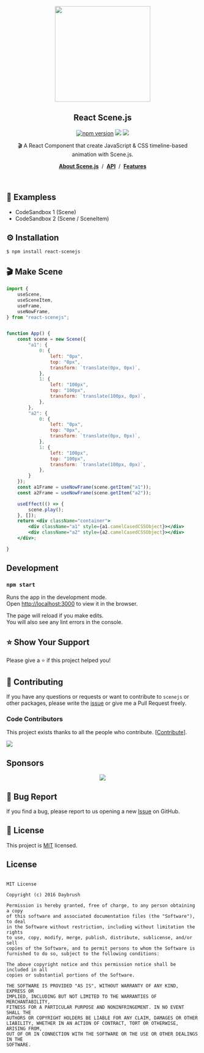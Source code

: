 
<p align="middle"><img src="https://daybrush.com/scenejs/images/clapperboard.png" width="250"/></p>
<h2 align="middle">React Scene.js</h2>


<p align="middle"><a href="https://www.npmjs.com/package/react-scenejs" target="_blank"><img src="https://img.shields.io/npm/v/react-scenejs.svg?style=flat-square&color=007acc&label=version" alt="npm version" /></a>
<img src="https://img.shields.io/badge/language-typescript-blue.svg?style=flat-square"/>
<a href="https://github.com/daybrush/scenejs/blob/master/LICENSE" target="_blank"><img src="https://img.shields.io/github/license/daybrush/scenejs.svg?style=flat-square&label=license&color=08CE5D"/></a>
</p>


<p align="middle">🎬 A React Component that create JavaScript & CSS timeline-based animation with Scene.js.</p>

<p align="middle"><a href="https://daybrush.com/scenejs"><strong>About Scene.js</strong></a> &nbsp;/&nbsp; <a href="https://daybrush.com/scenejs/release/latest/doc"><strong>API</strong></a> &nbsp;/&nbsp; <a href="https://daybrush.com/scenejs/features.html"><strong>Features</strong></a></p>
<br/>

## 🚀 Exampless
* CodeSandbox 1 (Scene)
* CodeSandbox 2 (Scene / SceneItem)

## ⚙️ Installation
```bash
$ npm install react-scenejs
```


## 🎬 Make Scene
```jsx
import {
    useScene,
    useSceneItem,
    useFrame,
    useNowFrame,
} from "react-scenejs";


function App() {
    const scene = new Scene({
        "a1": {
            0: {
                left: "0px",
                top: "0px",
                transform: `translate(0px, 0px)`,
            },
            1: {
                left: "100px",
                top: "100px",
                transform: `translate(100px, 0px)`,
            },
        },
        "a2": {
            0: {
                left: "0px",
                top: "0px",
                transform: `translate(0px, 0px)`,
            },
            1: {
                left: "100px",
                top: "100px",
                transform: `translate(100px, 0px)`,
            },
        }
    });
    const a1Frame = useNowFrame(scene.getItem("a1"));
    const a2Frame = useNowFrame(scene.getItem("a2"));

    useEffect(() => {
        scene.play();
    }, []);
    return <div className="container">
        <div className="a1" style={a1.camelCasedCSSObject}></div>
        <div className="a2" style={a2.camelCasedCSSObject}></div>
    </div>;

}

```



## Development

### `npm start`

Runs the app in the development mode.<br>
Open [http://localhost:3000](http://localhost:3000) to view it in the browser.

The page will reload if you make edits.<br>
You will also see any lint errors in the console.


## ⭐️ Show Your Support
Please give a ⭐️ if this project helped you!


## 👏 Contributing

If you have any questions or requests or want to contribute to `scenejs` or other packages, please write the [issue](https://github.com/daybrush/scenejs/issues) or give me a Pull Request freely.


### Code Contributors

This project exists thanks to all the people who contribute. [[Contribute](CONTRIBUTING.md)].

<a href="https://github.com/daybrush/scenejs/graphs/contributors">
  <img src="https://contrib.rocks/image?repo=daybrush/scenejs" />
</a>


## Sponsors
<p align="center">
	<a href="https://daybrush.com/sponsors/sponsors.svg">
		<img src="https://daybrush.com/sponsors/sponsors.svg"/>
	</a>
</p>


## 🐞 Bug Report

If you find a bug, please report to us opening a new [Issue](https://github.com/daybrush/scenejs/issues) on GitHub.



## 📝 License

This project is [MIT](https://github.com/daybrush/scenejs/blob/master/LICENSE) licensed.


## License

```

MIT License

Copyright (c) 2016 Daybrush

Permission is hereby granted, free of charge, to any person obtaining a copy
of this software and associated documentation files (the "Software"), to deal
in the Software without restriction, including without limitation the rights
to use, copy, modify, merge, publish, distribute, sublicense, and/or sell
copies of the Software, and to permit persons to whom the Software is
furnished to do so, subject to the following conditions:

The above copyright notice and this permission notice shall be included in all
copies or substantial portions of the Software.

THE SOFTWARE IS PROVIDED "AS IS", WITHOUT WARRANTY OF ANY KIND, EXPRESS OR
IMPLIED, INCLUDING BUT NOT LIMITED TO THE WARRANTIES OF MERCHANTABILITY,
FITNESS FOR A PARTICULAR PURPOSE AND NONINFRINGEMENT. IN NO EVENT SHALL THE
AUTHORS OR COPYRIGHT HOLDERS BE LIABLE FOR ANY CLAIM, DAMAGES OR OTHER
LIABILITY, WHETHER IN AN ACTION OF CONTRACT, TORT OR OTHERWISE, ARISING FROM,
OUT OF OR IN CONNECTION WITH THE SOFTWARE OR THE USE OR OTHER DEALINGS IN THE
SOFTWARE.
```